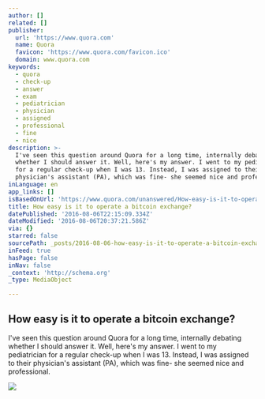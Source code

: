 ```yaml
---
author: []
related: []
publisher:
  url: 'https://www.quora.com'
  name: Quora
  favicon: 'https://www.quora.com/favicon.ico'
  domain: www.quora.com
keywords:
  - quora
  - check-up
  - answer
  - exam
  - pediatrician
  - physician
  - assigned
  - professional
  - fine
  - nice
description: >-
  I've seen this question around Quora for a long time, internally debating
  whether I should answer it. Well, here's my answer. I went to my pediatrician
  for a regular check-up when I was 13. Instead, I was assigned to their
  physician's assistant (PA), which was fine- she seemed nice and professional.
inLanguage: en
app_links: []
isBasedOnUrl: 'https://www.quora.com/unanswered/How-easy-is-it-to-operate-a-bitcoin-exchange'
title: How easy is it to operate a bitcoin exchange?
datePublished: '2016-08-06T22:15:09.334Z'
dateModified: '2016-08-06T20:37:21.586Z'
via: {}
starred: false
sourcePath: _posts/2016-08-06-how-easy-is-it-to-operate-a-bitcoin-exchange.md
inFeed: true
hasPage: false
inNav: false
_context: 'http://schema.org'
_type: MediaObject

---
```

<article style=""><h1>How easy is it to operate a bitcoin exchange?</h1><p>I've seen this question around Quora for a long time, internally debating whether I should answer it. Well, here's my answer. I went to my pediatrician for a regular check-up when I was 13. Instead, I was assigned to their physician's assistant (PA), which was fine- she seemed nice and professional.</p><img src="https://qsf.ec.quoracdn.net/-images.new_grid.fb_share_default.png2801ad8885530345.png" /></article>